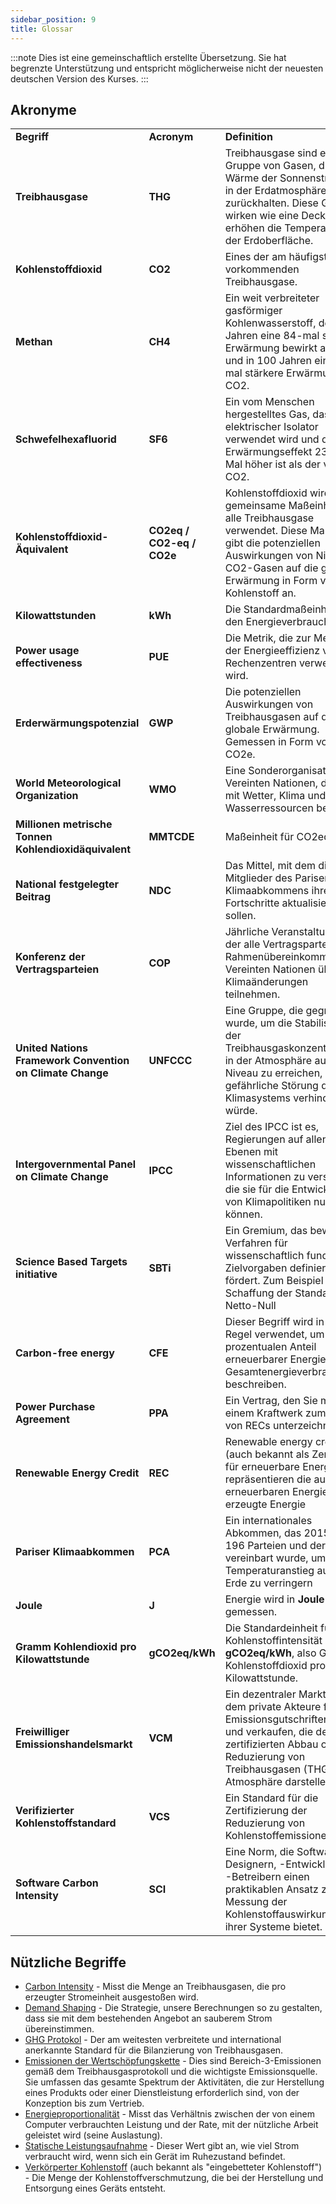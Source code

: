 ```yaml
---
sidebar_position: 9
title: Glossar
---
```


:::note
Dies ist eine gemeinschaftlich erstellte Übersetzung. Sie hat begrenzte Unterstützung und entspricht möglicherweise nicht der neuesten deutschen Version des Kurses.
:::

## Akronyme


<table>
  <tr>
   <td><strong>Begriff</strong>
   </td>
   <td><strong>Acronym</strong>
   </td>
   <td><strong>Definition</strong>
   </td>
  </tr>
  <tr>
   <td><strong>Treibhausgase</strong>
   </td>
   <td><strong>THG</strong>
   </td>
   <td>Treibhausgase<strong> </strong> sind eine Gruppe von Gasen, die die Wärme der Sonnenstrahlung in der Erdatmosphäre zurückhalten. Diese Gase wirken wie eine Decke und erhöhen die Temperatur auf der Erdoberfläche.
   </td>
  </tr>
  <tr>
   <td><strong>Kohlenstoffdioxid</strong>
   </td>
   <td><strong>CO2</strong>
   </td>
   <td>Eines der am häufigsten vorkommenden Treibhausgase.
   </td>
  </tr>
  <tr>
   <td><strong>Methan</strong>
   </td>
   <td><strong>CH4</strong>
   </td>
   <td>Ein weit verbreiteter gasförmiger Kohlenwasserstoff, der in 20 Jahren eine 84-mal stärkere Erwärmung bewirkt als CO2 und in 100 Jahren eine 28-mal stärkere Erwärmung als CO2.
   </td>
  </tr>
  <tr>
   <td><strong>Schwefelhexafluorid</strong>
   </td>
   <td><strong>SF6</strong>
   </td>
   <td>Ein vom Menschen hergestelltes Gas, das als elektrischer Isolator verwendet wird und dessen Erwärmungseffekt 23.500 Mal höher ist als der von CO2. 
   </td>
  </tr>
  <tr>
   <td><strong>Kohlenstoffdioxid-Äquivalent</strong>
   </td>
   <td><strong>CO2eq / CO2-eq / CO2e</strong>
   </td>
   <td>Kohlenstoffdioxid wird als gemeinsame Maßeinheit für alle Treibhausgase verwendet. Diese Maßeinheit gibt die potenziellen Auswirkungen von Nicht-CO2-Gasen auf die globale Erwärmung in Form von Kohlenstoff an.
   </td>
  </tr>
  <tr>
   <td><strong>Kilowattstunden</strong>
   </td>
   <td><strong>kWh</strong>
   </td>
   <td>Die Standardmaßeinheit für den Energieverbrauch.
   </td>
  </tr>
  <tr>
   <td><strong>Power usage effectiveness </strong>
   </td>
   <td><strong>PUE</strong>
   </td>
   <td>Die Metrik, die zur Messung der Energieeffizienz von Rechenzentren verwendet wird. 
   </td>
  </tr>
  <tr>
   <td><strong>Erderwärmungspotenzial</strong>
   </td>
   <td><strong>GWP</strong>
   </td>
   <td>Die potenziellen Auswirkungen von Treibhausgasen auf die globale Erwärmung. Gemessen in Form von CO2e.
   </td>
  </tr>
  <tr>
   <td><strong>World Meteorological Organization</strong>
   </td>
   <td><strong>WMO</strong>
   </td>
   <td>Eine Sonderorganisation der Vereinten Nationen, die sich mit Wetter, Klima und Wasserressourcen befasst.
   </td>
  </tr>
  <tr>
   <td><strong>Millionen metrische Tonnen Kohlendioxidäquivalent  </strong>
   </td>
   <td><strong>MMTCDE</strong>
   </td>
   <td>Maßeinheit für CO2eq
   </td>
  </tr>
  <tr>
   <td><strong>National festgelegter Beitrag</strong>
   </td>
   <td><strong>NDC</strong>
   </td>
   <td>Das Mittel, mit dem die Mitglieder des Pariser Klimaabkommens ihre Fortschritte aktualisieren sollen.
   </td>
  </tr>
  <tr>
   <td><strong>Konferenz der Vertragsparteien</strong>
   </td>
   <td><strong>COP</strong>
   </td>
   <td>Jährliche Veranstaltung, an der alle Vertragsparteien des Rahmenübereinkommens der Vereinten Nationen über Klimaänderungen teilnehmen. 
   </td>
  </tr>
  <tr>
   <td><strong>United Nations Framework Convention on Climate Change</strong>
   </td>
   <td><strong>UNFCCC</strong>
   </td>
   <td>Eine Gruppe, die gegründet wurde, um die Stabilisierung der Treibhausgaskonzentrationen in der Atmosphäre auf einem Niveau zu erreichen, das eine gefährliche Störung des Klimasystems verhindern würde.
   </td>
  </tr>
  <tr>
   <td><strong>Intergovernmental Panel on Climate Change</strong>
   </td>
   <td><strong>IPCC</strong>
   </td>
   <td>Ziel des IPCC ist es, Regierungen auf allen Ebenen mit wissenschaftlichen Informationen zu versorgen, die sie für die Entwicklung von Klimapolitiken nutzen können.
   </td>
  </tr>
  <tr>
   <td><strong>Science Based Targets initiative</strong>
   </td>
   <td><strong>SBTi</strong>
   </td>
   <td>Ein Gremium, das bewährte Verfahren für wissenschaftlich fundierte Zielvorgaben definiert und fördert. Zum Beispiel die Schaffung der Standards für Netto-Null
   </td>
  </tr>
  <tr>
   <td><strong>Carbon-free energy</strong>
   </td>
   <td><strong>CFE</strong>
   </td>
   <td>Dieser Begriff wird in der Regel verwendet, um den prozentualen Anteil erneuerbarer Energien am Gesamtenergieverbrauch zu beschreiben.
   </td>
  </tr>
  <tr>
   <td><strong>Power Purchase Agreement</strong>
   </td>
   <td><strong>PPA</strong>
   </td>
   <td>Ein Vertrag, den Sie mit einem Kraftwerk zum Kauf von RECs unterzeichnen
   </td>
  </tr>
  <tr>
   <td><strong>Renewable Energy Credit</strong>
   </td>
   <td><strong>REC</strong>
   </td>
   <td>Renewable energy credits (auch bekannt als Zertifikate für erneuerbare Energien) repräsentieren die aus erneuerbaren Energiequellen erzeugte Energie
   </td>
  </tr>
  <tr>
   <td><strong>Pariser Klimaabkommen</strong>
   </td>
   <td><strong>PCA</strong>
   </td>
   <td>Ein internationales Abkommen, das 2015 von 196 Parteien und der UNO vereinbart wurde, um den Temperaturanstieg auf der Erde zu verringern
   </td>
  </tr>
  <tr>
   <td><strong>Joule</strong>
   </td>
   <td><strong>J</strong>
   </td>
   <td>Energie wird in <strong>Joule (J)</strong> gemessen. 
   </td>
  </tr>
  <tr>
   <td><strong>Gramm Kohlendioxid pro Kilowattstunde</strong>
   </td>
   <td><strong>gCO2eq/kWh</strong>
   </td>
   <td>Die Standardeinheit für die Kohlenstoffintensität ist <strong>gCO2eq/kWh</strong>, also Gramm Kohlenstoffdioxid pro Kilowattstunde.
   </td>
  </tr>
  <tr>
   <td><strong>Freiwilliger Emissionshandelsmarkt</strong>
   </td>
   <td><strong>VCM</strong>
   </td>
   <td>Ein dezentraler Markt, auf dem private Akteure freiwillig Emissionsgutschriften kaufen und verkaufen, die den zertifizierten Abbau oder die Reduzierung von Treibhausgasen (THG) in der Atmosphäre darstellen. 
   </td>
  </tr>
  <tr>
   <td><strong>Verifizierter Kohlenstoffstandard</strong>
   </td>
   <td><strong>VCS</strong>
   </td>
   <td>Ein Standard für die Zertifizierung der Reduzierung von Kohlenstoffemissionen.
   </td>
  </tr>
  <tr>
   <td><strong>Software Carbon Intensity</strong>
   </td>
   <td><strong>SCI</strong>
   </td>
   <td>Eine Norm, die Software-Designern, -Entwicklern und -Betreibern einen praktikablen Ansatz zur Messung der Kohlenstoffauswirkungen ihrer Systeme bietet.
   </td>
  </tr>
</table>

## Nützliche Begriffe

* [Carbon Intensity](./carbon-awareness/#carbon-intensity) - Misst die Menge an Treibhausgasen, die pro erzeugter Stromeinheit ausgestoßen wird.
* [Demand Shaping](./carbon-awareness/#demand-shaping) - Die Strategie, unsere Berechnungen so zu gestalten, dass sie mit dem bestehenden Angebot an sauberem Strom übereinstimmen.
* [GHG Protokol](https://ghgprotocol.org) -  Der am weitesten verbreitete und international anerkannte Standard für die Bilanzierung von Treibhausgasen.
* [Emissionen der Wertschöpfungskette](https://www.cisl.cam.ac.uk/education/graduate-study/pgcerts/value-chain-defs) - Dies sind Bereich-3-Emissionen gemäß dem Treibhausgasprotokoll und die wichtigste Emissionsquelle. Sie umfassen das gesamte Spektrum der Aktivitäten, die zur Herstellung eines Produkts oder einer Dienstleistung erforderlich sind, von der Konzeption bis zum Vertrieb.
* [Energieproportionalität](./energy-efficiency/#energy-proportionality) - Misst das Verhältnis zwischen der von einem Computer verbrauchten Leistung und der Rate, mit der nützliche Arbeit geleistet wird (seine Auslastung).
* [Statische Leistungsaufnahme](./energy-efficiency/#static-power-draw) - Dieser Wert gibt an, wie viel Strom verbraucht wird, wenn sich ein Gerät im Ruhezustand befindet. 
* [Verkörperter Kohlenstoff](./hardware-efficiency/#embodied-carbon)  (auch bekannt als "eingebetteter Kohlenstoff") - Die Menge der Kohlenstoffverschmutzung, die bei der Herstellung und Entsorgung eines Geräts entsteht.
